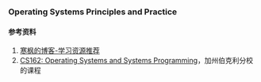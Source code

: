 ### Operating Systems Principles and Practice

#### 参考资料
1. [寒枫的博客-学习资源推荐](https://hanfeng.ink/books/)
1. [CS162: Operating Systems and Systems Programming](https://cs162.eecs.berkeley.edu/)，加州伯克利分校的课程